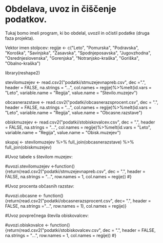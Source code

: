 # Obdelava, uvoz in čiščenje podatkov.

Tukaj bomo imeli program, ki bo obdelal, uvozil in očistil podatke (druga faza
projekta).

Vektor imen stolpcev:
regije <- c("Leto", "Pomurska", "Podravska", "Koroška", "Savinjska", "Zasavska", "Spodnjeposavska", "Jugovzhodna", "Osrednjeslovenska", "Gorenjska", "Notranjsko-kraška", "Goriška", "Obalno-kraška")

library(reshape2)

stevilomuzejev <- read.csv2("podatki/stmuzejevnapreb.csv", dec =".", header = FALSE, na.strings = "...", col.names = regije)%>%melt(id.vars = "Leto", variable.name = "Regija", value.name = "Stevilo.muzejev")

obcasnerazstave <- read.csv2("podatki/obcasnerazsprocent.csv", dec = ".", header = FALSE, na.strings = "...", col.names = regije)%>%melt(id.vars = "Leto", variable.name = "Regija", value.name = "Obcasne.razstave")

obiskmuzejev <- read.csv2("podatki/stobiskovalcev.csv", dec = ".", header = FALSE, na.strings = "...", col.names = regije)%>%melt(id.vars = "Leto", variable.name = "Regija", value.name = "Obisk.muzejev")


skupaj <- stevilomuzejev %>% full_join(obcasnerazstave) %>% full_join(obiskmuzejev)





#Uvoz tabele s številom muzejev:

#uvozi.stevilomuzejev <-function(){return(read.csv2("podatki/stmuzejevnapreb.csv", dec = ".", header = FALSE, na.strings = "...", row.names = 1, col.names = regije))
#}

#Uvoz procenta občasnih razstav:

#uvozi.obcasne <- function(){return(read.csv2("podatki/obcasnerazsprocent.csv", dec= ".", header = FALSE, na.strings ="...", row.names = 1), col.names = regije)}

#Uvoz povprečnega števila obiskovalcev:

#uvozi.obiskovalce <- function(){return(read.csv2("podatki/stobiskovalcev.csv", dec = ".", header = FALSE, na.strings = "...", row.names = 1, col.names = regije))
#}
